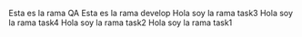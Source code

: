 Esta es la rama QA
Esta es la rama develop
Hola soy la rama task3
Hola soy la rama task4
Hola soy la rama task2
Hola soy la rama task1
